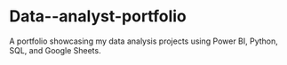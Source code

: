 # Data--analyst-portfolio
A portfolio showcasing my data analysis projects using Power BI, Python, SQL, and Google Sheets.
